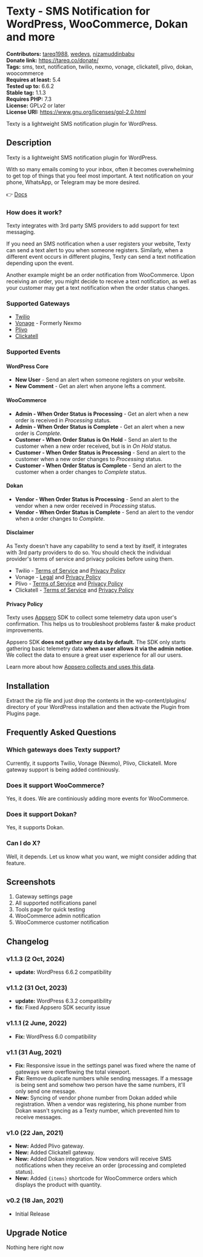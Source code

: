 # Texty - SMS Notification for WordPress, WooCommerce, Dokan and more #
**Contributors:** [tareq1988](https://profiles.wordpress.org/tareq1988/), [wedevs](https://profiles.wordpress.org/wedevs/), [nizamuddinbabu](https://profiles.wordpress.org/nizamuddinbabu/)  
**Donate link:** https://tareq.co/donate/  
**Tags:** sms, text, notification, twilio, nexmo, vonage, clickatell, plivo, dokan, woocommerce  
**Requires at least:** 5.4  
**Tested up to:** 6.6.2  
**Stable tag:** 1.1.3  
**Requires PHP:** 7.3  
**License:** GPLv2 or later  
**License URI:** https://www.gnu.org/licenses/gpl-2.0.html  

Texty is a lightweight SMS notification plugin for WordPress.

## Description ##

Texty is a lightweight SMS notification plugin for WordPress.

With so many emails coming to your inbox, often it becomes overwhelming to get top of things that you feel most important. A text notification on your phone, WhatsApp, or Telegram may be more desired.

👉 [Docs](https://github.com/weDevsOfficial/texty/wiki)

### How does it work?

Texty integrates with 3rd party SMS providers to add support for text messaging.

If you need an SMS notification when a user registers your website, Texty can send a text alert to you when someone registers. Similarly, when a different event occurs in different plugins, Texty can send a text notification depending upon the event.

Another example might be an order notification from WooCommerce. Upon receiving an order, you might decide to receive a text notification, as well as your customer may get a text notification when the order status changes.

### Supported Gateways

- [Twilio](https://twilio.com)
- [Vonage](https://vonage.com/communications-apis/) - Formerly Nexmo
- [Plivo](https://www.plivo.com/)
- [Clickatell](https://www.clickatell.com/)

### Supported Events

#### WordPress Core

- **New User** - Send an alert when someone registers on your website.
- **New Comment** - Get an alert when anyone lefts a comment.

#### WooCommerce

- **Admin - When Order Status is Processing** - Get an alert when a new order is received in *Processing* status.
- **Admin - When Order Status is Complete** - Get an alert when a new order is *Complete*.
- **Customer - When Order Status is On Hold** - Send an alert to the customer when a new order received, but is in *On Hold* status.
- **Customer - When Order Status is Processing** - Send an alert to the customer when a new order changes to *Processing* status.
- **Customer - When Order Status is Complete** - Send an alert to the customer when a order changes to *Complete* status.

#### Dokan

- **Vendor - When Order Status is Processing** - Send an alert to the vendor when a new order received in *Processing* status.
- **Vendor - When Order Status is Complete** - Send an alert to the vendor when a order changes to *Complete*.

#### Disclaimer

As Texty doesn't have any capability to send a text by itself, it integrates with 3rd party providers to do so. You should check the individual provider's terms of service and privacy policies before using them.

- Twilio - [Terms of Service](https://www.twilio.com/legal/tos) and [Privacy Policy](https://www.twilio.com/legal/privacy)
- Vonage - [Legal](https://www.vonage.com/legal/) and [Privacy Policy](https://www.vonage.com/legal/privacy-policy/)
- Plivo - [Terms of Service](https://www.plivo.com/legal/tos/) and [Privacy Policy](https://www.plivo.com/legal/privacy/)
- Clickatell - [Terms of Service](https://www.clickatell.com/legal/master-terms/) and [Privacy Policy](https://www.clickatell.com/legal/general-terms-notices/privacy-notice/)

#### Privacy Policy
Texty uses [Appsero](https://appsero.com) SDK to collect some telemetry data upon user's confirmation. This helps us to troubleshoot problems faster & make product improvements.

Appsero SDK **does not gather any data by default.** The SDK only starts gathering basic telemetry data **when a user allows it via the admin notice**. We collect the data to ensure a great user experience for all our users.

Learn more about how [Appsero collects and uses this data](https://appsero.com/privacy-policy/).

## Installation ##

Extract the zip file and just drop the contents in the wp-content/plugins/ directory of your WordPress installation and then activate the Plugin from Plugins page.

## Frequently Asked Questions ##

### Which gateways does Texty support? ###

Currently, it supports Twilio, Vonage (Nexmo), Plivo, Clickatell. More gateway support is being added continiously.

### Does it support WooCommerce? ###

Yes, it does. We are continiously adding more events for WooCommerce.

### Does it support Dokan? ###

Yes, it supports Dokan.

### Can I do X? ###

Well, it depends. Let us know what you want, we might consider adding that feature.


## Screenshots ##

1. Gateway settings page
1. All supported notifications panel
1. Tools page for quick testing
1. WooCommerce admin notification
1. WooCommerce customer notification

## Changelog ##

### v1.1.3 (2 Oct, 2024) ###
- **update:** WordPress 6.6.2 compatibility

### v1.1.2 (31 Oct, 2023) ###
- **update:** WordPress 6.3.2 compatibility
- **fix:** Fixed Appsero SDK security issue

### v1.1.1 (2 June, 2022) ###

 - **Fix:** WordPress 6.0 compatibility

### v1.1 (31 Aug, 2021) ###

 - **Fix:** Responsive issue in the settings panel was fixed where the name of gateways were overflowing the total viewport.
 - **Fix:** Remove duplicate numbers while sending messages. If a message is being sent and somehow two person have the same numbers, it'll only send one message.
 - **New:** Syncing of vendor phone number from Dokan added while registration. When a vendor was registering, his phone number from Dokan wasn't syncing as a Texty number, which prevented him to receive messages.

### v1.0 (22 Jan, 2021) ###

- **New:** Added Plivo gateway.
- **New:** Added Clickatell gateway.
- **New:** Added Dokan integration. Now vendors will receive SMS notifications when they receive an order (processing and completed status).
- **New:** Added `{items}` shortcode for WooCommerce orders which displays the product with quantity.

### v0.2 (18 Jan, 2021) ###

- Initial Release

## Upgrade Notice ##

Nothing here right now
